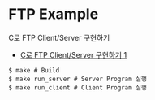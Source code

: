 # FTP Example

C로 FTP Client/Server 구현하기

- [C로 FTP Client/Server 구현하기 1](https://ystidy.tistory.com/69)

```
$ make # Build
$ make run_server # Server Program 실행
$ make run_client # Client Program 실행
